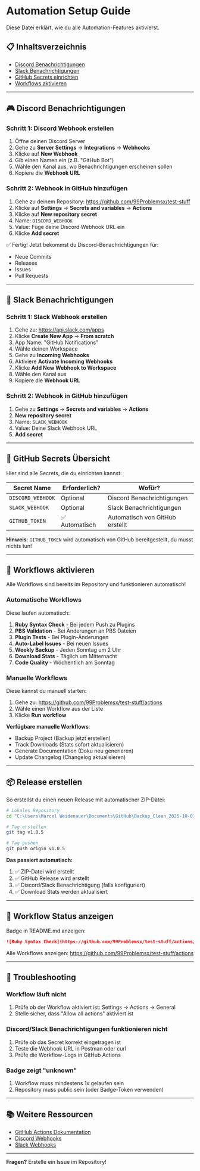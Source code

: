 # Automation Setup Guide

Diese Datei erklärt, wie du alle Automation-Features aktivierst.

## 📋 Inhaltsverzeichnis

- [Discord Benachrichtigungen](#discord-benachrichtigungen)
- [Slack Benachrichtigungen](#slack-benachrichtigungen)
- [GitHub Secrets einrichten](#github-secrets-einrichten)
- [Workflows aktivieren](#workflows-aktivieren)

---

## 🎮 Discord Benachrichtigungen

### Schritt 1: Discord Webhook erstellen

1. Öffne deinen Discord Server
2. Gehe zu **Server Settings** → **Integrations** → **Webhooks**
3. Klicke auf **New Webhook**
4. Gib einen Namen ein (z.B. "GitHub Bot")
5. Wähle den Kanal aus, wo Benachrichtigungen erscheinen sollen
6. Kopiere die **Webhook URL**

### Schritt 2: Webhook in GitHub hinzufügen

1. Gehe zu deinem Repository: https://github.com/99Problemsx/test-stuff
2. Klicke auf **Settings** → **Secrets and variables** → **Actions**
3. Klicke auf **New repository secret**
4. Name: `DISCORD_WEBHOOK`
5. Value: Füge deine Discord Webhook URL ein
6. Klicke **Add secret**

✅ Fertig! Jetzt bekommst du Discord-Benachrichtigungen für:
- Neue Commits
- Releases
- Issues
- Pull Requests

---

## 💬 Slack Benachrichtigungen

### Schritt 1: Slack Webhook erstellen

1. Gehe zu: https://api.slack.com/apps
2. Klicke **Create New App** → **From scratch**
3. App Name: "GitHub Notifications"
4. Wähle deinen Workspace
5. Gehe zu **Incoming Webhooks**
6. Aktiviere **Activate Incoming Webhooks**
7. Klicke **Add New Webhook to Workspace**
8. Wähle den Kanal aus
9. Kopiere die **Webhook URL**

### Schritt 2: Webhook in GitHub hinzufügen

1. Gehe zu **Settings** → **Secrets and variables** → **Actions**
2. **New repository secret**
3. Name: `SLACK_WEBHOOK`
4. Value: Deine Slack Webhook URL
5. **Add secret**

---

## 🔐 GitHub Secrets Übersicht

Hier sind alle Secrets, die du einrichten kannst:

| Secret Name | Erforderlich? | Wofür? |
|------------|---------------|--------|
| `DISCORD_WEBHOOK` | Optional | Discord Benachrichtigungen |
| `SLACK_WEBHOOK` | Optional | Slack Benachrichtigungen |
| `GITHUB_TOKEN` | ✅ Automatisch | Automatisch von GitHub erstellt |

**Hinweis**: `GITHUB_TOKEN` wird automatisch von GitHub bereitgestellt, du musst nichts tun!

---

## 🚀 Workflows aktivieren

Alle Workflows sind bereits im Repository und funktionieren automatisch!

### Automatische Workflows

Diese laufen automatisch:

1. **Ruby Syntax Check** - Bei jedem Push zu Plugins
2. **PBS Validation** - Bei Änderungen an PBS Dateien
3. **Plugin Tests** - Bei Plugin-Änderungen
4. **Auto-Label Issues** - Bei neuen Issues
5. **Weekly Backup** - Jeden Sonntag um 2 Uhr
6. **Download Stats** - Täglich um Mitternacht
7. **Code Quality** - Wöchentlich am Sonntag

### Manuelle Workflows

Diese kannst du manuell starten:

1. Gehe zu: https://github.com/99Problemsx/test-stuff/actions
2. Wähle einen Workflow aus der Liste
3. Klicke **Run workflow**

**Verfügbare manuelle Workflows**:
- Backup Project (Backup jetzt erstellen)
- Track Downloads (Stats sofort aktualisieren)
- Generate Documentation (Doku neu generieren)
- Update Changelog (Changelog aktualisieren)

---

## 📦 Release erstellen

So erstellst du einen neuen Release mit automatischer ZIP-Datei:

```bash
# Lokales Repository
cd "C:\Users\Marcel Weidenauer\Documents\GitHub\Backup_Clean_2025-10-03_23-49"

# Tag erstellen
git tag v1.0.5

# Tag pushen
git push origin v1.0.5
```

**Das passiert automatisch:**
1. ✅ ZIP-Datei wird erstellt
2. ✅ GitHub Release wird erstellt
3. ✅ Discord/Slack Benachrichtigung (falls konfiguriert)
4. ✅ Download Stats werden aktualisiert

---

## 🎯 Workflow Status anzeigen

Badge in README.md anzeigen:

```markdown
![Ruby Syntax Check](https://github.com/99Problemsx/test-stuff/actions/workflows/ruby-syntax-check.yml/badge.svg)
```

Alle Workflows anzeigen:
https://github.com/99Problemsx/test-stuff/actions

---

## 🐛 Troubleshooting

### Workflow läuft nicht

1. Prüfe ob der Workflow aktiviert ist: Settings → Actions → General
2. Stelle sicher, dass "Allow all actions" aktiviert ist

### Discord/Slack Benachrichtigungen funktionieren nicht

1. Prüfe ob das Secret korrekt eingetragen ist
2. Teste die Webhook URL in Postman oder curl
3. Prüfe die Workflow-Logs in GitHub Actions

### Badge zeigt "unknown"

1. Workflow muss mindestens 1x gelaufen sein
2. Repository muss public sein (oder Badge-Token verwenden)

---

## 📚 Weitere Ressourcen

- [GitHub Actions Dokumentation](https://docs.github.com/en/actions)
- [Discord Webhooks](https://discord.com/developers/docs/resources/webhook)
- [Slack Webhooks](https://api.slack.com/messaging/webhooks)

---

**Fragen?** Erstelle ein Issue im Repository!
